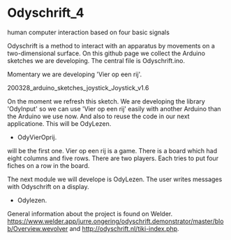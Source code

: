 # Odyschrift_4
human computer interaction based on four basic signals 

Odyschrift is a method to interact with an apparatus by movements on a two-dimensional surface. On this github page we collect the Arduino sketches we are developing.
The central file is Odyschrift.ino.  

Momentary we are developing 'Vier op een rij'. 

200328_arduino_sketches_joystick_Joystick_v1.6 

On the moment we refresh this sketch. We are developing the library 'OdyInput' so we can use 'Vier op een rij' easily with another Arduino than the Arduino we use now. And also to reuse the code in our next applicatione. This will be OdyLezen. 

* OdyVierOprij. 

will be the first one. Vier op een rij is a game. There is a board which had eight columns and five rows. There are two players. Each  tries to put four fiches on a row in the board.

The next module we will develope is OdyLezen. The user writes messages with Odyschrift on a display. 

 
* Odylezen. 

General information about the project is found on Welder. https://www.welder.app/jurre.ongering/odyschrift.demonstrator/master/blob/Overview.wevolver and http://odyschrift.nl/tiki-index.php. 
